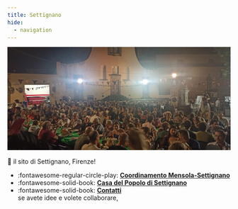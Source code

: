 ```yaml
---
title: Settignano
hide:
  - navigation
---
```


![cena in piazza 2023](assets/img/foto-cena-piazza-2023.jpg)

👋 il sito di Settignano, Firenze!

<div class="grid cards" markdown>

- :fontawesome-regular-circle-play: **[Coordinamento Mensola-Settignano](./coordinamento.md)**
- :fontawesome-solid-book: **[Casa del Popolo di Settignano](./cdp.md)**    
- :fontawesome-solid-book: **[Contatti](https://github.com/settignano/settignano.org)**  
se avete idee e volete collaborare,
</div>
